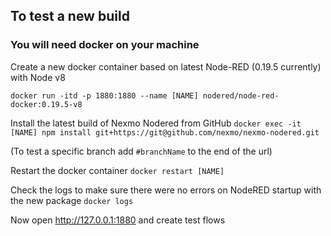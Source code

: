 ## To test a new build
### You will need docker on your machine

Create a new docker container based on latest Node-RED (0.19.5 currently) with Node v8

`docker run -itd -p 1880:1880 --name [NAME] nodered/node-red-docker:0.19.5-v8`

Install the latest build of Nexmo Nodered from GitHub
`docker exec -it [NAME] npm install git+https://git@github.com/nexmo/nexmo-nodered.git`

(To test a specific branch add `#branchName` to the end of the url)

Restart the docker container
`docker restart [NAME]`

Check the logs to make sure there were no errors on NodeRED startup with the new package
`docker logs`

Now open http://127.0.0.1:1880 and create test flows